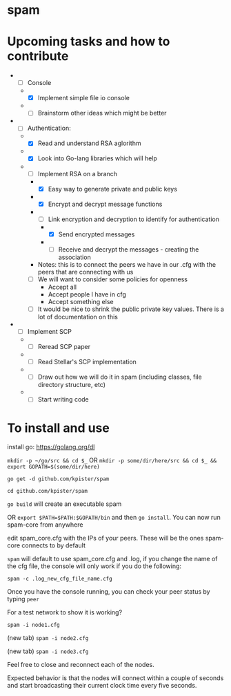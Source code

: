 # spam

# Upcoming tasks and how to contribute
* - [ ] Console
  * - [x] Implement simple file io console
  * - [ ] Brainstorm other ideas which might be better
  
* - [ ] Authentication:
  * - [x] Read and understand RSA aglorithm
  * - [x] Look into Go-lang libraries which will help
  * - [ ] Implement RSA on a branch
    * - [x] Easy way to generate private and public keys
    * - [x] Encrypt and decrypt message functions
    * - [ ] Link encryption and decryption to identify for authentication
      * - [x] Send encrypted messages
      * - [ ] Receive and decrypt the messages - creating the association
    * Notes: this is to connect the peers we have in our .cfg with the peers that are connecting with us
    * [ ] We will want to consider some policies for openness
      * Accept all
      * Accept people I have in cfg
      * Accept something else
    * [ ] It would be nice to shrink the public private key values. There is a lot of documentation on this

* - [ ] Implement SCP
  * - [ ] Reread SCP paper
  * - [ ] Read Stellar's SCP implementation
  * - [ ] Draw out how we will do it in spam (including classes, file directory structure, etc)
  * - [ ] Start writing code

# To install and use

install go: https://golang.org/dl

`mkdir -p ~/go/src && cd $_` OR `mkdir -p some/dir/here/src && cd $_ && export GOPATH=$(some/dir/here)`

`go get -d github.com/kpister/spam`

`cd github.com/kpister/spam`

`go build` will create an executable spam 

OR `export $PATH=$PATH:$GOPATH/bin` and then `go install`. You can now run spam-core from anywhere

edit spam_core.cfg with the IPs of your peers. These will be the ones spam-core connects to by default

`spam` will default to use spam_core.cfg and .log, if you change the name of the cfg file, the console will only work if you do the following:

`spam -c .log_new_cfg_file_name.cfg`

Once you have the console running, you can check your peer status by typing `peer`

For a test network to show it is working?

`spam -i node1.cfg`

(new tab) `spam -i node2.cfg`

(new tab) `spam -i node3.cfg`

Feel free to close and reconnect each of the nodes.

Expected behavior is that the nodes will connect within a couple of seconds and start broadcasting their current clock time every five seconds.
